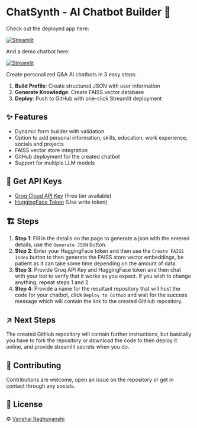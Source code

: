 # ChatSynth - AI Chatbot Builder 🤖
Check out the deployed app here:

[![Streamlit](https://static.streamlit.io/badges/streamlit_badge_black_white.svg)](https://chatsynth.streamlit.app)

And a demo chatbot here:

[![Streamlit](https://static.streamlit.io/badges/streamlit_badge_black_white.svg)](https://demo-chatsynth.streamlit.app)


Create personalized Q&A AI chatbots in 3 easy steps:

1. **Build Profile**: Create structured JSON with user information
2. **Generate Knowledge**: Create FAISS vector database
3. **Deploy**: Push to GitHub with one-click Streamlit deployment

## ✨ Features
- Dynamic form builder with validation
- Option to add personal information, skills, education, work experience, socials and projects 
- FAISS vector store integration
- GitHub deployment for the created chatbot
- Support for multiple LLM models

## 🔑 Get API Keys  
   - [Groq Cloud API Key](https://console.groq.com/keys) (Free tier available)
   - [HuggingFace Token](https://huggingface.co/settings/tokens) (Use write token)

## 🏗️ Steps
1. **Step 1**: Fill in the details on the page to generate a json with the entered details, use the `Generate JSON` button.
2. **Step 2**: Enter your HuggingFace token and then use the `Create FAISS Index` button to then generate the FAISS store vector embeddings, be patient as it can take some time depending on the amount of data.
3. **Step 3**: Provide Groq API Key and HuggingFace token and then chat with your bot to verify that it works as you expect. If you wish to change anything, repeat steps 1 and 2.
4. **Step 4**: Provide a name for the resultant repository that will host the code for your chatbot, click `Deploy to Github` and wait for the success message which will contain the link to the created GitHub repository.

## ↗️ Next Steps
The created GitHub repository will contain further instructions, but basically you have to fork the repository or download the code to then deploy it online, and provide streamlit secrets when you do.

## 🤝 Contributing
Contributions are welcome, open an issue on the repository or get in contact through any socials.

## 📄 License
© [Vanshaj Raghuvanshi](https://github.com/VanshajR)
